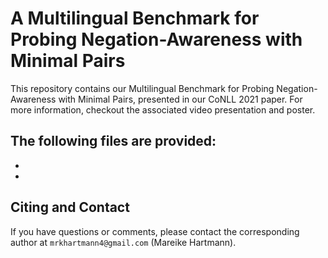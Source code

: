 # A Multilingual Benchmark for Probing Negation-Awareness with Minimal Pairs
This repository contains our Multilingual Benchmark for Probing Negation-Awareness with Minimal Pairs, presented in our CoNLL 2021 paper. For more information, checkout the associated video presentation and poster.


The following files are provided:
-
-
-

## Citing and Contact 
If you have questions or comments, please contact the corresponding author at `mrkhartmann4@gmail.com` (Mareike Hartmann).

